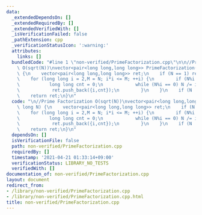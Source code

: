 ```yaml
---
data:
  _extendedDependsOn: []
  _extendedRequiredBy: []
  _extendedVerifiedWith: []
  _isVerificationFailed: false
  _pathExtension: cpp
  _verificationStatusIcon: ':warning:'
  attributes:
    links: []
  bundledCode: "#line 1 \"non-verified/PrimeFactorization.cpp\"\n\n//Prime Factorization\
    \ O(sqrt(N))\nvector<pair<long long,long long>> PrimeFactorization(long long N)\
    \ {\n    vector<pair<long long,long long>> ret;\n    if (N == 1) ret.push_back({1,0});\n\
    \    for (long long i = 2,M = N; i*i <= M; ++i) {\n        if (N%i == 0) {\n \
    \           long long cnt = 0;\n            while (N%i == 0) N /= i, cnt++;\n\
    \            ret.push_back({i,cnt});\n        }\n    }\n    if (N != 1) ret.push_back({N,1});\n\
    \    return ret;\n}\n"
  code: "\n//Prime Factorization O(sqrt(N))\nvector<pair<long long,long long>> PrimeFactorization(long\
    \ long N) {\n    vector<pair<long long,long long>> ret;\n    if (N == 1) ret.push_back({1,0});\n\
    \    for (long long i = 2,M = N; i*i <= M; ++i) {\n        if (N%i == 0) {\n \
    \           long long cnt = 0;\n            while (N%i == 0) N /= i, cnt++;\n\
    \            ret.push_back({i,cnt});\n        }\n    }\n    if (N != 1) ret.push_back({N,1});\n\
    \    return ret;\n}\n"
  dependsOn: []
  isVerificationFile: false
  path: non-verified/PrimeFactorization.cpp
  requiredBy: []
  timestamp: '2021-04-21 01:33:14+09:00'
  verificationStatus: LIBRARY_NO_TESTS
  verifiedWith: []
documentation_of: non-verified/PrimeFactorization.cpp
layout: document
redirect_from:
- /library/non-verified/PrimeFactorization.cpp
- /library/non-verified/PrimeFactorization.cpp.html
title: non-verified/PrimeFactorization.cpp
---
```

